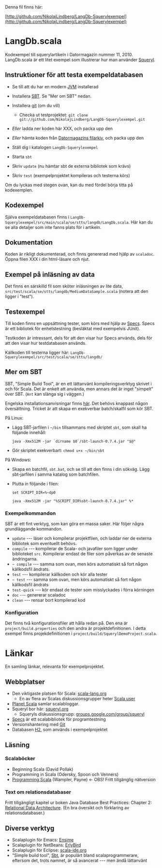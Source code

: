 Denna fil finns här:

[http://github.com/NikolajLindberg/LangDb-Squerylexempel](http://github.com/NikolajLindberg/LangDb-Squerylexempel)

# LangDb.scala 

Kodexempel till squerylartikeln i Datormagazin nummer 11,
2010. LangDb.scala är ett litet exempel som illustrerar hur man
använder [Squeryl](http://squeryl.org).

## Instruktioner för att testa exempeldatabasen


* Se till att du har en modern [JVM](http://java.com) installerad
 
* Installera [SBT](http://code.google.com/p/simple-build-tool/). Se
  "Mer om SBT" nedan.

* Installera [git](http://git-scm.com/) (om du vill)

    * Checka ut testprojektet: 
      `git clone git://github.com/NikolajLindberg/LangDb-Squerylexempel.git`

* _Eller_ ladda ner koden här XXX, och packa upp den
 
* _Eller_ hämta koden från [Datormagazins
  filarkiv](http://www.datormagazin.se/filer/), och packa upp den
* Ställ dig i katalogen `LangDb-Squerylexempel`
* Starta `sbt`
* Skriv `update` (nu hämtar sbt de externa bibliotek som krävs)
* Skriv `test` (exempelprojektet kompileras och testerna körs)

Om du lyckas med stegen ovan, kan du med fördel börja titta på
kodexemplen.

## Kodexempel

Själva exempeldatabasen finns i
`LangDb-Squerylexempel/src/main/scala/se/stts/langdb/LangDb.scala`. Här
kan du se alla detaljer som inte fanns plats för i artikeln.

## Dokumentation 

Koden är rikligt dokumenterad, och finns genererad med hjälp av
`scaladoc`. Öppna filen XXX i din html-läsare och njut.

## Exempel på inläsning av data

Det finns en särskilld fil som sköter inläsningen av lite data,
`src/test/scala/se/stts/langdb/MediumDataSample.scala` (notera att den
ligger i "test").

## Testexempel

Till koden finns en uppsättning tester, som körs med hjälp av
[Specs](http://code.google.com/p/specs/). Specs är ett bibliotek för
enhetstestning (besläktat med exempelvis JUnit). 

Testkoden är intressant, dels för att den visar hur Specs används,
dels för att den visar hur testdatabasen används.

Källkoden till testerna ligger här: `LangDb-Squerylexempel/src/test/scala/se/stts/langdb/`

## Mer om SBT

SBT, "Simple Build Tool", är en ett lättanvänt kompileringsverktyg
skrivet i och för Scala. Det är enkelt att använda, men annars det är
inget "simpelt" över SBT. (`Ant` kan slänga sig i väggen.)

Engelska installationsanvisningar finns
[här](http://code.google.com/p/simple-build-tool/wiki/Setup). Det
behövs knappast någon översättning. Tricket är att skapa en exekverbar
batch/skalfil som kör SBT.

På Linux: 

* Lägg SBT-jarfilen i `~/bin` tillsammans med skriptet `sbt`, som skall
   ha följande innehåll:

    ```java -Xmx512M -jar `dirname $0`/sbt-launch-0.7.4.jar "$@"```

* Gör skriptet exekverbart: `chmod u+x ~/bin/sbt`

På Windows:

* Skapa en batchfil, `sbt.bat`, och se till att den finns i din
  sökväg. Lägg sbt-jarfilen i samma katalog som batchfilen.
* Plutta in följande i filen:

    ```set SCRIPT_DIR=%~dp0```

    ```java -Xmx512M -jar "%SCRIPT_DIR%sbt-launch-0.7.4.jar" %*```


### Exempelkommandon

SBT är ett fint verktyg, som kan göra en massa saker. Här följer några
grundläggande kommandon.

* `update` --- läser och kompilerar projektfilen, och laddar ner de
  externa bibliotek som eventuellt behövs.
* `compile` --- kompilerar de Scala- och javafiler som ligger under
  biblioteket `src`. Kompilerar endast de filer som påverkas av de
  senaste ändringarna.  
* `~ compile` --- samma som ovan, men körs automatiskt så fort någon källkodsfil
  ändrats.
* `test` --- kompilerar källkoden och kör alla tester
* `~ test` --- samma som ovan, men körs automatiskt så fort någon
  källkodsfil ändrats
* `test-quick` --- kör endast de tester som misslyckades i förra
  körningen
* `doc` --- genererar scaladoc
* `clean` --- rensar bort kompilerad kod

### Konfiguration

Det finns två konfigurationsfiler att hålla redan på. Den ena är
`project/build.properties` och den andra är projektdefinitionen. I
detta exempel finns projekdefinitionen i
`project/build/SquerylDemoProject.scala`.


# Länkar

En samling länkar, relevanta för exempelprojektet.

## Webbplatser

* Den viktigaste platsen för Scala: [scala-lang.org](http://scala-lang.org)
  * En av flera av Scalas diskussionsgrupper heter [Scala user](http://scala-programming-language.1934581.n4.nabble.com/Scala-User-f1934582.html)
* [Planet Scala](http://www.planetscala.com/) samlar scalabloggar.
* Squeryl bor här: [squeryl.org](http://squeryl.org)
    * Squeryls diskussionsgrupp: [groups.google.com/group/squeryl](http://groups.google.com/group/squeryl?pli=1)
* [Specs](http://code.google.com/p/specs/) är ett scalabibliotek för programtestning
* Versionshantering med [Git](http://git-scm.com/)
* Databasen [H2](http://http://h2database.com), som används i exempelprojektet

## Läsning

### Scalaböcker

* Beginning Scala (David Pollak)
* Programming in Scala (Odersky, Spoon och Venners)
* [Programming Scala](http://programming-scala.labs.oreilly.com/) (Wampler, Payne) <- OBS! Fritt tillgänglig nätversion

### Text om relationsdatabaser
Fritt tillgängligt kapitel ur boken Java Database Best Practices: Chapter 2: [Relational Data Architecture](http://oreilly.com/catalog/javadtabp/chapter/index.html). (En bra översikt och förklaring av relationsdatabaser.)

## Diverse verktyg

* Scalaplugin för Emacs: [Ensime](http://github.com/aemoncannon/ensime)
* Scalaplugin för NetBeans: [ErlyBird](http://sourceforge.net/projects/erlybird/files/)
* Scalaplugin för Eclipse: [scala-ide.org](http://www.scala-ide.org/)
*  "Simple build tool", [Sbt](http://code.google.com/p/simple-build-tool/), är populärt bland scalaprogrammerare, eftersom det, trots namnet, är så avancerat --- men ändå lättanvänt